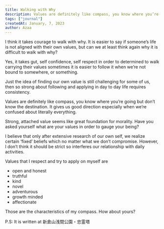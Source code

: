 ```yaml
---
title: Walking with Why
description: Values are definitely like compass, you know where you’re going but don’t know the destination. It gives us good direction especially when we’re confused about literally everything. 
tags: ["journal"]
createdAt: January, 7, 2023
author: Azaa
---
```


I think it takes courage to walk with why. It is easier to say if someone’s life is not aligned with their own values, but can we at least think again why it is difficult to walk with why?

Yes, it takes gut, self confidence, self respect in order to determined to walk carrying their values sometimes it is easier to follow it when we’re not bound to somewhere, or something.

Just the idea of finding our own value is still challenging for some of us, then so strong about following and applying in day to day life requires consistency.

Values are definitely like compass, you know where you’re going but don’t know the destination. It gives us good direction especially when we’re confused about literally everything. 

Strong, attached value seems like great foundation for morality. Have you asked yourself what are your values in order to gauge your being? 

I believe that only after extensive research of our own self, we realize certain ‘fixed’ beliefs which no matter what we don’t compromise. However, I don’t think it should be strict so interferes our relationship with daily activities.  

Values that I respect and try to apply on myself are

- open and honest
- truthful
- kind
- novel
- adventurous
- growth minded
- affectionate

Those are the characteristics of my compass.  How about yours?

P.S: It is written at 新倉山浅間公園・忠霊塔 